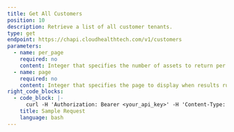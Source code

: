 ```yaml
---
title: Get All Customers
position: 10
description: Retrieve a list of all customer tenants.
type: get
endpoint: https://chapi.cloudhealthtech.com/v1/customers
parameters:
  - name: per_page
    required: no
    content: Integer that specifies the number of assets to return per page.
  - name: page
    required: no
    content: Integer that specifies the page to display when results run over multiple pages.
right_code_blocks:
  - code_block: |-
      curl -H 'Authorization: Bearer <your_api_key>' -H 'Content-Type: application/json' 'https://chapi.cloudhealthtech.com/v1/customers?per_page=25'
    title: Sample Request
    language: bash
---
```

